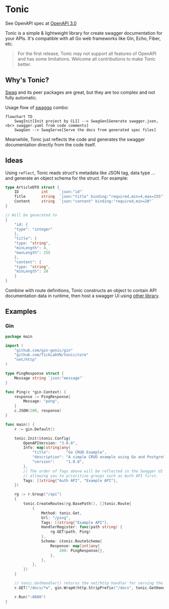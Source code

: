 # Tonic

See OpenAPI spec at [OpenAPI 3.0](https://spec.openapis.org/oas/latest.html)

Tonic is a simple & lightweight library for create swagger documentation for your APIs. It's compatible with all Go web frameworks like Gin, Echo, Fiber, etc.

> For the first release, Tonic may not support all features of OpenAPI and has some limitations. Welcome all contributions to make Tonic better.

## Why's Tonic?

[Swag](https://github.com/swaggo/swag) and its peer packages are great, but they are too complex and not fully automatic.

Usage flow of [swaggo](https://github.com/swaggo) combo:

```mermaid
flowchart TD
    SwagInit[Init project by CLI] --> SwagGen[Generate swagger.json, <br> swagger.yaml from code comments]
    SwagGen --> SwagServe[Serve the docs from generated spec files]
```

Meanwhile, Tonic just reflects the code and generates the swagger documentation directly from the code itself.

## Ideas

Using `reflect`, Tonic reads struct's metadata like JSON tag, data type ... and generate an object schema for the struct. For example:

```go
type ArticleDTO struct {
    ID 		    int 	`json:"id"`
    Title 	    string	`json:"title" binding:"required,min=4,max=255"`
    Content 	string	`json:"content" binding:"required,min=20"`
}

// Will be generated to
{
    "id: {
	"type": "integer"
    },
    "title": {
	"type: "string",
	"minLength": 4,
	"maxLength": 255
    },
    "content": {
	"type: "string",
	"minLength": 20
    }
}
```

Combine with route definitions, Tonic constructs an object to contain API documentation data in runtime, then host a swagger UI using [other library](github.com/flowchartsman/swaggerui).

## Examples

### Gin

```go
package main

import (
    "github.com/gin-gonic/gin"
    "github.com/TickLabVN/tonic/core"
    "net/http"
)

type PingResponse struct {
    Message string `json:"message"`
}

func Ping(c *gin.Context) {
    response := PingResponse{
        Message: "pong",
    }
    c.JSON(200, response)
}

func main() {
    r := gin.Default()

    tonic.Init(&tonic.Config{
        OpenAPIVersion: "3.0.0",
        Info: map[string]any{
            "title":       "Go CRUD Example",
            "description": "A simple CRUD example using Go and PostgreSQL",
            "version":     "1.0.0",
        },
        // The order of Tags above will be reflected in the Swagger UI
        // allowing you to prioritize groups such as Auth API first.
        Tags: []string{"Auth API", "Example API"},
    })

    rg := r.Group("/api")
    {
        tonic.CreateRoutes(rg.BasePath(), []tonic.Route{
            {
                Method: tonic.Get,
                Url: "/ping",
                Tags: []string{"Example API"},
                HandlerRegister: func(path string) {
                    rg.GET(path, Ping)
                },
                Schema: &tonic.RouteSchema{
                    Response: map[int]any{
                        200: PingResponse{},
                    },
                },
            },
        })
    }

    // tonic.GetHandler() returns the net/http handler for serving the swagger documentation
    r.GET("/docs/*w", gin.WrapH(http.StripPrefix("/docs", tonic.GetHandler())))

    r.Run(":8080")
}
```
